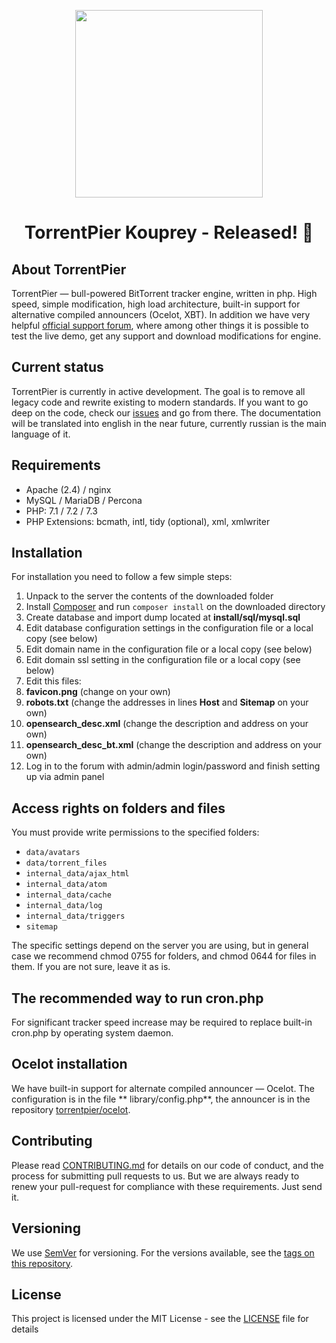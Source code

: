 <p align="center" dir="auto">
  <a href="https://torrentpier.site/" rel="nofollow">
    <img src="https://i.ibb.co/xLRMF24/Torrent-Pier-1.png" width="300px" style="max-width: 100%;">
  </a>
  <center><h1>TorrentPier Kouprey - Released! 🌟</h1></center>
</p>

## About TorrentPier

TorrentPier — bull-powered BitTorrent tracker engine, written in php. High speed, simple modification, high load
architecture, built-in support for alternative compiled announcers (Ocelot, XBT). In addition we have very helpful
[official support forum](https://torrentpier.site), where among other things it is possible to test the live demo,
get any support and download modifications for engine.

## Current status

TorrentPier is currently in active development. The goal is to remove all legacy code and rewrite existing to modern
standards. If you want to go deep on the code, check our [issues](https://github.com/torrentpeer/torrentpier/issues)
and go from there. The documentation will be translated into english in the near future, currently russian is the main
language of it.

## Requirements

* Apache (2.4) / nginx
* MySQL / MariaDB / Percona
* PHP: 7.1 / 7.2 / 7.3
* PHP Extensions: bcmath, intl, tidy (optional), xml, xmlwriter

## Installation

For installation you need to follow a few simple steps:

1. Unpack to the server the contents of the downloaded folder
1. Install [Composer](https://getcomposer.org/) and run `composer install` on the downloaded directory
1. Create database and import dump located at **install/sql/mysql.sql**
1. Edit database configuration settings in the configuration file or a local copy (see below)
1. Edit domain name in the configuration file or a local copy (see below)
1. Edit domain ssl setting in the configuration file or a local copy (see below)
1. Edit this files:
  1. **favicon.png** (change on your own)
  1. **robots.txt** (change the addresses in lines **Host** and **Sitemap** on your own)
  1. **opensearch_desc.xml** (change the description and address on your own)
  1. **opensearch_desc_bt.xml** (change the description and address on your own)
1. Log in to the forum with admin/admin login/password and finish setting up via admin panel

## Access rights on folders and files

You must provide write permissions to the specified folders:

* `data/avatars`
* `data/torrent_files`
* `internal_data/ajax_html`
* `internal_data/atom`
* `internal_data/cache`
* `internal_data/log`
* `internal_data/triggers`
* `sitemap`

The specific settings depend on the server you are using, but in general case we recommend chmod 0755 for folders, and
chmod 0644 for files in them. If you are not sure, leave it as is.

## The recommended way to run cron.php

For significant tracker speed increase may be required to replace built-in cron.php by operating system daemon.

## Ocelot installation

We have built-in support for alternate compiled announcer — Ocelot. The configuration is in the file **
library/config.php**, the announcer is in the repository [torrentpier/ocelot](https://github.com/torrentpier/ocelot).

## Contributing

Please read [CONTRIBUTING.md](CONTRIBUTING.md) for details on our code of conduct, and the process for submitting pull
requests to us. But we are always ready to renew your pull-request for compliance with these requirements. Just send it.

## Versioning

We use [SemVer](http://semver.org/) for versioning. For the versions available, see
the [tags on this repository](https://github.com/torrentpeer/torrentpier/tags).

## License

This project is licensed under the MIT License - see the [LICENSE](https://github.com/TorrentPeer/TorrentPier/blob/main/LICENSE) file for details
